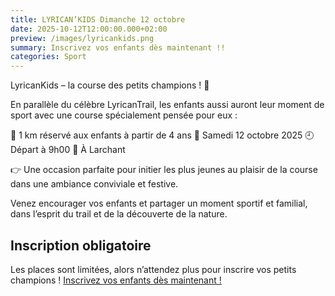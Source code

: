 ```yaml
---
title: LYRICAN’KIDS Dimanche 12 octobre
date: 2025-10-12T12:00:00.000+02:00
preview: /images/lyricankids.png
summary: Inscrivez vos enfants dès maintenant !!
categories: Sport
---
```


LyricanKids – la course des petits champions ! 🎉

En parallèle du célèbre LyricanTrail, les enfants aussi auront leur moment de sport avec une course spécialement pensée pour eux :

👟 1 km réservé aux enfants à partir de 4 ans
📅 Samedi 12 octobre 2025
🕘 Départ à 9h00
📍 À Larchant

👉 Une occasion parfaite pour initier les plus jeunes au plaisir de la course dans une ambiance conviviale et festive.

Venez encourager vos enfants et partager un moment sportif et familial, dans l’esprit du trail et de la découverte de la nature.

## Inscription obligatoire
Les places sont limitées, alors n’attendez plus pour inscrire vos petits champions !
[Inscrivez vos enfants dès maintenant !](https://larchant-animation.s2.yapla.com/fr/event-92716)